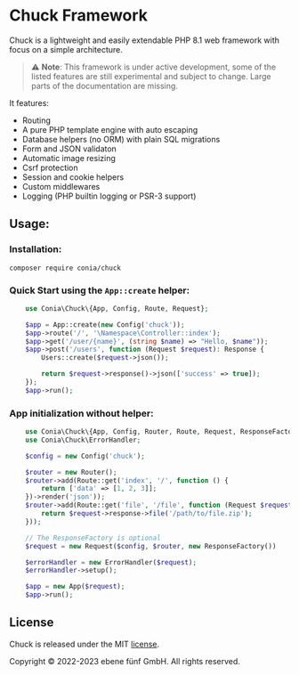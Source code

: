 Chuck Framework
===============

Chuck is a lightweight and easily extendable PHP 8.1 web framework with focus 
on a simple architecture. 

> :warning: **Note**: This framework is under active development, some of the listed features are still experimental and subject to change. Large parts of the documentation are missing. 

It features:

* Routing
* A pure PHP template engine with auto escaping
* Database helpers (no ORM) with plain SQL migrations
* Form and JSON validaton
* Automatic image resizing
* Csrf protection
* Session and cookie helpers
* Custom middlewares
* Logging (PHP builtin logging or PSR-3 support)

## Usage:

### Installation:

    composer require conia/chuck

### Quick Start using the `App::create` helper:

```php
    use Conia\Chuck\{App, Config, Route, Request};

    $app = App::create(new Config('chuck'));
    $app->route('/', '\Namespace\Controller::index');
    $app->get('/user/{name}', (string $name) => "Hello, $name"));
    $app->post('/users', function (Request $request): Response {
        Users::create($request->json());

        return $request->response()->json(['success' => true]);
    });
    $app->run();
```

### App initialization without helper:

```php
    use Conia\Chuck\{App, Config, Router, Route, Request, ResponseFactory};
    use Conia\Chuck\ErrorHandler;

    $config = new Config('chuck');

    $router = new Router();
    $router->add(Route::get('index', '/', function () {
        return ['data' => [1, 2, 3]];
    })->render('json'));
    $router->add(Route::get('file', '/file', function (Request $request) {
        return $request->response->file('/path/to/file.zip');
    }));

    // The ResponseFactory is optional
    $request = new Request($config, $router, new ResponseFactory())

    $errorHandler = new ErrorHandler($request);
    $errorHandler->setup();

    $app = new App($request);
    $app->run();
```

## License

Chuck is released under the MIT [license](LICENSE.md).

Copyright © 2022-2023 ebene fünf GmbH. All rights reserved.
